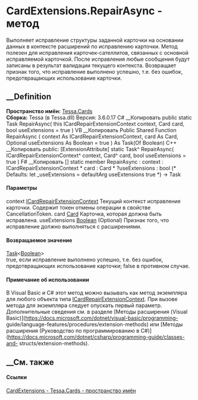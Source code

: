 # CardExtensions.RepairAsync - метод
Выполняет исправление структуры заданной карточки на основании данных в
контексте расширений по исправлению карточки. Метод полезен для исправления
карточек-сателлитов, связанных с основной исправляемой карточкой. После
исправления любые сообщения будут записаны в результат валидации текущего
контекста. Возвращает признак того, что исправление выполнено успешно, т.е.
без ошибок, предотвращающих использование карточки.
## __Definition
 **Пространство имён:** [Tessa.Cards](N_Tessa_Cards.htm)  
 **Сборка:** Tessa (в Tessa.dll) Версия: 3.6.0.17
C# __Копировать
     public static Task<bool> RepairAsync(
    	this ICardRepairExtensionContext context,
    	Card card,
    	bool useExtensions = true
    )
VB __Копировать
    <ExtensionAttribute>
    Public Shared Function RepairAsync ( 
    	context As ICardRepairExtensionContext,
    	card As Card,
    	Optional useExtensions As Boolean = true
    ) As Task(Of Boolean)
C++ __Копировать
     public:
    [ExtensionAttribute]
    static Task<bool>^ RepairAsync(
    	ICardRepairExtensionContext^ context, 
    	Card^ card, 
    	bool useExtensions = true
    )
F# __Копировать
     [<ExtensionAttribute>]
    static member RepairAsync : 
            context : ICardRepairExtensionContext * 
            card : Card * 
            ?useExtensions : bool 
    (* Defaults:
            let _useExtensions = defaultArg useExtensions true
    *)
    -> Task<bool> 
#### Параметры
context
[ICardRepairExtensionContext](T_Tessa_Cards_Extensions_ICardRepairExtensionContext.htm)
    Текущий контекст исправления карточки. Содержит токен отмены операции в свойстве CancellationToken.
card [Card](T_Tessa_Cards_Card.htm)
    Карточка, которая должна быть исправлена.
useExtensions [Boolean](https://learn.microsoft.com/dotnet/api/system.boolean)
(Optional)
    Признак того, что исправление должно выполняться с расширениями.
#### Возвращаемое значение
[Task](https://learn.microsoft.com/dotnet/api/system.threading.tasks.task-1)<[Boolean](https://learn.microsoft.com/dotnet/api/system.boolean)>  
true, если исправление выполнено успешно, т.е. без ошибок, предотвращающих
использование карточки; false в противном случае.
#### Примечание об использовании
В Visual Basic и C# этот метод можно вызывать как метод экземпляра для любого
объекта типа
[ICardRepairExtensionContext](T_Tessa_Cards_Extensions_ICardRepairExtensionContext.htm).
При вызове метода для экземпляра следует опускать первый параметр.
Дополнительные сведения см. в разделе [Методы расширения (Visual
Basic)](https://docs.microsoft.com/dotnet/visual-basic/programming-
guide/language-features/procedures/extension-methods) или [Методы расширения
(Руководство по программированию в
C#)](https://docs.microsoft.com/dotnet/csharp/programming-guide/classes-and-
structs/extension-methods).
##  __См. также
#### Ссылки
[CardExtensions - ](T_Tessa_Cards_CardExtensions.htm)
[Tessa.Cards - пространство имён](N_Tessa_Cards.htm)
